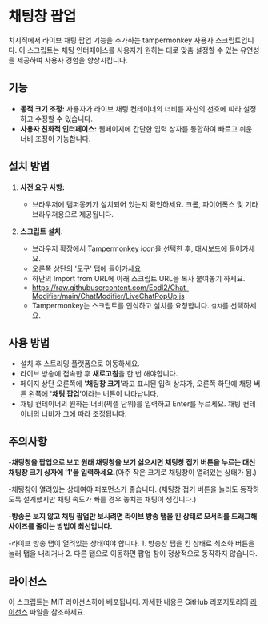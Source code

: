 # 채팅창 팝업

치지직에서 라이브 채팅 팝업 기능을 추가하는 tampermonkey 사용자 스크립트입니다. 이 스크립트는 채팅 인터페이스를 사용자가 원하는 대로 맞춤 설정할 수 있는 유연성을 제공하여 사용자 경험을 향상시킵니다.

## 기능

- **동적 크기 조정:** 사용자가 라이브 채팅 컨테이너의 너비를 자신의 선호에 따라 설정하고 수정할 수 있습니다.
- **사용자 친화적 인터페이스:** 웹페이지에 간단한 입력 상자를 통합하여 빠르고 쉬운 너비 조정이 가능합니다.

## 설치 방법

1. **사전 요구 사항:**
   - 브라우저에 탬퍼몽키가 설치되어 있는지 확인하세요. 크롬, 파이어폭스 및 기타 브라우저용으로 제공됩니다.

2. **스크립트 설치:**
   - 브라우저 확장에서 Tampermonkey icon을 선택한 후, 대시보드에 들어가세요.
   - 오른쪽 상단의 '도구' 탭에 들어가세요
   - 하단의 Import from URL에 아래 스크립트 URL을 복사 붙여놓기 하세요.
   - https://raw.githubusercontent.com/Eodl2/Chat-Modifier/main/ChatModifier/LiveChatPopUp.js
   - Tampermonkey는 스크립트를 인식하고 설치를 요청합니다. `설치`를 선택하세요.

## 사용 방법

- 설치 후 스트리밍 플랫폼으로 이동하세요.
- 라이브 방송에 접속한 후 **새로고침**을 한 번 해야합니다.
- 페이지 상단 오른쪽에 '**채팅창 크기**'라고 표시된 입력 상자가, 오른쪽 하단에 채팅 버튼 왼쪽에 '**채팅 팝업**'이라는 버튼이 나타납니다.
- 채팅 컨테이너의 원하는 너비(픽셀 단위)를 입력하고 Enter를 누르세요. 채팅 컨테이너의 너비가 그에 따라 조정됩니다.

## 주의사항

-**채팅창을 팝업으로 보고 원래 채팅창을 보기 싫으시면 채팅창 접기 버튼을 누르는 대신 채팅창 크기 상자에 '1'을 입력하세요.**(아주 작은 크기로 채팅창이 열려있는 상태가 됨.)

-채팅창이 열려있는 상태여야 퍼포먼스가 좋습니다. (채팅창 접기 버튼을 눌러도 동작하도록 설계했지만 채팅 속도가 빠를 경우 놓치는 채팅이 생깁니다.)

-**방송은 보지 않고 채팅 팝업만 보시려면 라이브 방송 탭을 킨 상태로 모서리를 드래그해 사이즈를 줄이는 방법이 최선입니다.**

-라이브 방송 탭이 열려있는 상태여야 합니다. 1. 방송창 탭을 킨 상태로 최소화 버튼을 눌러 탭을 내리거나 2. 다른 탭으로 이동하면 팝업 창이 정상적으로 동작하지 않습니다. 

## 라이선스

이 스크립트는 MIT 라이선스하에 배포됩니다. 자세한 내용은 GitHub 리포지토리의 [라이선스](<GitHub 리포지토리의 LICENSE 파일 링크>) 파일을 참조하세요.
